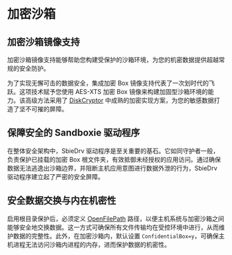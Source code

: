 # 加密沙箱

## 加密沙箱镜像支持

加密沙箱镜像支持能够帮助您构建受保护的沙箱环境，为您的机密数据提供超越常规的安全防护。

为了实现无懈可击的数据安全，集成加密 Box 镜像支持代表了一次划时代的飞跃。这项技术赋予您使用 AES-XTS 加密 Box 镜像来构建加固型沙箱环境的能力。该高级方法采用了 [DiskCryptor](https://diskcryptor.org) 中成熟的加密实现方案，为您的敏感数据打造了坚不可摧的屏障。

## 保障安全的 Sandboxie 驱动程序

在整体安全架构中，SbieDrv 驱动程序是至关重要的基石。它如同守护者一般，负责保护已挂载的加密 Box 根文件夹，有效抵御未经授权的应用访问。通过确保数据无法逃逸出沙箱边界，并阻断主机应用意图进行数据外泄的行为，SbieDrv 驱动程序建立起了严密的安全屏障。

## 安全数据交换与内在机密性

启用根目录保护后，必须定义 [OpenFilePath](../Content/OpenFilePath.md) 路径，以便主机系统与加密沙箱之间能够安全地交换数据。这一方式可确保所有文件传输均在受控环境中进行，从而维护数据的完整性。此外，在加密沙箱内，默认设置 `ConfidentialBox=y`，可确保主机进程无法访问沙箱内进程的内存，进而保护数据的机密性。
